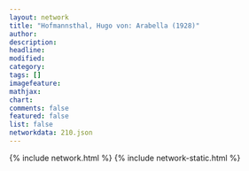 ```yaml
---
layout: network
title: "Hofmannsthal, Hugo von: Arabella (1928)"
author:
description:
headline:
modified:
category:
tags: []
imagefeature: 
mathjax: 
chart: 
comments: false
featured: false
list: false
networkdata: 210.json
---
```

{% include network.html %}
{% include network-static.html %}
